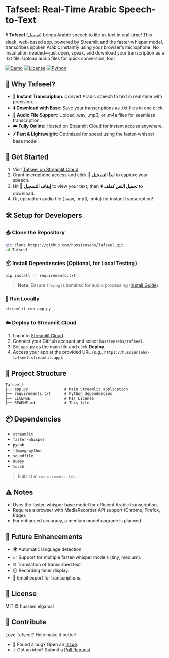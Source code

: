 # Tafseel: Real-Time Arabic Speech-to-Text

🎙️ **Tafseel** (تفصيل) brings Arabic speech to life as text in real-time! This sleek, web-based app, powered by Streamlit and the faster-whisper model, transcribes spoken Arabic instantly using your browser’s microphone. No installation needed—just open, speak, and download your transcription as a .txt file. Upload audio files for quick conversion, too!

[![Demo](https://img.shields.io/badge/Demo-Live-green)](https://hussiensehs-tafseel.streamlit.app)
[![License](https://img.shields.io/badge/License-MIT-blue)](https://opensource.org/licenses/MIT)
[![Python](https://img.shields.io/badge/Python-3.8%2B-yellow)](https://www.python.org)

## 🌟 Why Tafseel?

- **🎤 Instant Transcription**: Convert Arabic speech to text in real-time with precision.  
- **⬇️ Download with Ease**: Save your transcriptions as .txt files in one click.  
- **🎵 Audio File Support**: Upload .wav, .mp3, or .m4a files for seamless transcription.  
- **☁️ Fully Online**: Hosted on Streamlit Cloud for instant access anywhere.  
- **⚡ Fast & Lightweight**: Optimized for speed using the faster-whisper base model.  

## 🚀 Get Started

1. Visit [Tafseel on Streamlit Cloud](https://hussiensehs-tafseel.streamlit.app).  
2. Grant microphone access and click **🎤 ابدأ التسجيل** to capture your speech.  
3. Hit **🛑 إيقاف التسجيل** to view your text, then **⬇️ تحميل النص كملف** to download.  
4. Or, upload an audio file (.wav, .mp3, .m4a) for instant transcription!

## 🛠 Setup for Developers

### 📥 Clone the Repository
```bash
git clone https://github.com/hussiensehs/Tafseel.git
cd Tafseel
```

### 📦 Install Dependencies (Optional, for Local Testing)
```bash
pip install -r requirements.txt
```
> **Note**: Ensure `ffmpeg` is installed for audio processing ([Install Guide](https://ffmpeg.org/download.html)).

### 🚀 Run Locally
```bash
streamlit run app.py
```

### ☁️ Deploy to Streamlit Cloud
1. Log into [Streamlit Cloud](https://streamlit.io/cloud).  
2. Connect your GitHub account and select `hussiensehs/Tafseel`.  
3. Set `app.py` as the main file and click **Deploy**.  
4. Access your app at the provided URL (e.g., `https://hussiensehs-tafseel.streamlit.app`).

## 📂 Project Structure
```
Tafseel/
├── app.py                # Main Streamlit application
├── requirements.txt      # Python dependencies
├── LICENSE               # MIT License
├── README.md             # This file
```

## 📦 Dependencies
- `streamlit`  
- `faster-whisper`  
- `pydub`  
- `ffmpeg-python`  
- `soundfile`  
- `numpy`  
- `torch`  
> Full list in `requirements.txt`.

## ⚠️ Notes
- Uses the faster-whisper base model for efficient Arabic transcription.  
- Requires a browser with MediaRecorder API support (Chrome, Firefox, Edge).  
- For enhanced accuracy, a medium model upgrade is planned.

## 🔮 Future Enhancements
- 🌍 Automatic language detection.  
- 📈 Support for multiple faster-whisper models (tiny, medium).  
- 🌐 Translation of transcribed text.  
- ⏲️ Recording timer display.  
- 📧 Email export for transcriptions.

## 📜 License
MIT © hussien elgamal

## 🎯 Contribute
Love Tafseel? Help make it better!  
- 🐛 Found a bug? Open an [Issue](https://github.com/hussiensehs/Tafseel/issues).  
- 💡 Got an idea? Submit a [Pull Request](https://github.com/hussiensehs/Tafseel/pulls).

